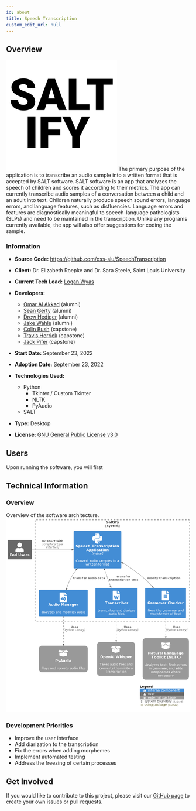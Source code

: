 ```yaml
---
id: about
title: Speech Transcription
custom_edit_url: null
---
```


## Overview

![Alt](100x100.png) The primary purpose of the application is to transcribe an audio sample into a written format that is accepted by SALT software. SALT software is an app that analyzes the speech of children and scores it according to their metrics. The app can currently transcribe audio samples of a conversation between a child and an adult into text. Children naturally produce speech sound errors, language errors, and language features, such as disfluencies. Language errors and features are diagnostically meaningful to speech-language pathologists (SLPs) and need to be maintained in the transcription. Unlike any programs currently available, the app will also offer suggestions for coding the sample.

### Information

- **Source Code:** <https://github.com/oss-slu/SpeechTranscription>
- **Client:** Dr. Elizabeth Roepke and Dr. Sara Steele, Saint Louis University
- **Current Tech Lead:** [Logan Wyas](https://github.com/loganwyas)
- **Developers:**

  - [Omar Al Akkad](https://github.com/OmarAlAkkad) (alumni)
  - [Sean Gerty](https://github.com/gertysr) (alumni)
  - [Drew Hediger](https://github.com/ahediger) (alumni)
  - [Jake Wahle](https://github.com/jakewahle) (alumni)
  - [Colin Bush](https://github.com/cbush201) (capstone)
  - [Travis Herrick](https://github.com/TravisHerrick7) (capstone)
  - [Jack Pifer](https://github.com/JackPifer) (capstone)

- **Start Date:** September 23, 2022
- **Adoption Date:** September 23, 2022
- **Technologies Used:**
  - Python
    - Tkinter / Custom Tkinter
    - NLTK
    - PyAudio
  - SALT
- **Type:** Desktop
- **License:** [GNU General Public License v3.0](https://opensource.org/license/gpl-3-0/)

## Users

Upon running the software, you will first

## Technical Information

### Overview

Overview of the software architecture.
![Software Architecture](architecture.png)

### Development Priorities

- Improve the user interface
- Add diarization to the transcription
- Fix the errors when adding morphemes
- Implement automated testing
- Address the freezing of certain processes

## Get Involved

If you would like to contribute to this project, please visit our [GitHub page](https://github.com/oss-slu/SpeechTranscription/) to create your own issues or pull requests.
